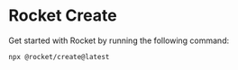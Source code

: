 # Rocket Create

Get started with Rocket by running the following command:

```bash
npx @rocket/create@latest
```
